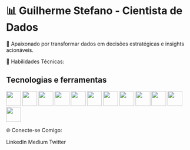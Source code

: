 <!DOCTYPE html>
<html lang="pt-br">
<head>
    <meta charset="UTF-8">
    <meta name="viewport" content="width=device-width, initial-scale=1.0">
    <link rel="stylesheet" type='text/css' href="https://cdn.jsdelivr.net/gh/devicons/devicon@latest/devicon.min.css" /> 
    <style>
        .image-container {
            display: flex;
            flex-wrap: wrap; /* Se você quiser que as imagens continuem na próxima linha quando não houver espaço */
            gap: 10px; /* Espaçamento entre as imagens */
        }
        .image-container img {
            height: 40px;
            width: 40px;
        }
    </style>
</head>
<body>
  <h1>📊 Guilherme Stefano - Cientista de Dados </h1>
  
  🚀 Apaixonado por transformar dados em decisões estratégicas e insights acionáveis.
  
  🔧 Habilidades Técnicas:
  <h2>Tecnologias e ferramentas</h2>
    <img src="https://cdn.jsdelivr.net/gh/devicons/devicon@latest/icons/python/python-original.svg" style="height: 40px; width: 40px;"/> 
    <img src="https://cdn.jsdelivr.net/gh/devicons/devicon@latest/icons/numpy/numpy-original.svg" style="height: 40px; width: 40px;" />
    <img src="https://cdn.jsdelivr.net/gh/devicons/devicon@latest/icons/pandas/pandas-original.svg" style="height: 40px; width: 40px;"/>
    <img src="https://cdn.jsdelivr.net/gh/devicons/devicon@latest/icons/tensorflow/tensorflow-original.svg" style="height: 40px; width: 40px;"/>
    <img src="https://cdn.jsdelivr.net/gh/devicons/devicon@latest/icons/keras/keras-original.svg" style="height: 40px; width: 40px;" />
    <img src="https://cdn.jsdelivr.net/gh/devicons/devicon@latest/icons/scikitlearn/scikitlearn-original.svg" style="height: 40px; width: 40px;" />
    <img src="https://cdn.jsdelivr.net/gh/devicons/devicon@latest/icons/mysql/mysql-original.svg" style="height: 40px; width: 40px;"/>
    <img src="https://cdn.jsdelivr.net/gh/devicons/devicon@latest/icons/selenium/selenium-original.svg" style="height: 40px; width: 40px;"/>
    <img src="https://cdn.jsdelivr.net/gh/devicons/devicon@latest/icons/azuresqldatabase/azuresqldatabase-original.svg" style="height: 40px; width: 40px;" />
    <img src="https://cdn.jsdelivr.net/gh/devicons/devicon@latest/icons/matplotlib/matplotlib-original-wordmark.svg" style="height: 40px; width: 40px;"/>
    <img src="https://cdn.jsdelivr.net/gh/devicons/devicon@latest/icons/django/django-plain.svg" style="height: 40px; width: 40px;"/>
    <img src="https://cdn.jsdelivr.net/gh/devicons/devicon@latest/icons/docker/docker-original.svg" style="height: 40px; width: 40px;"/>
          
          
  🌐 Conecte-se Comigo:
  
  LinkedIn
  Medium
  Twitter

</body>
<style>
    img{

        
        }
</style>

</html>
